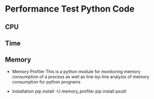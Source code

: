 # Performance Test Python Code

## CPU

## Time

## Memory 
* Memory Profiler
This is a python module for monitoring memory consumption of a process as well as line-by-line analysis of memory consumption for python programs

* Installation
pip install -U memory_profiler
pip install psutil


